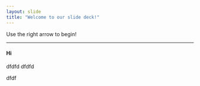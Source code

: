 ```yaml
---
layout: slide
title: "Welcome to our slide deck!"
---
```


Use the right arrow to begin!
***
#### Hi

dfdfd
dfdfd

dfdf

